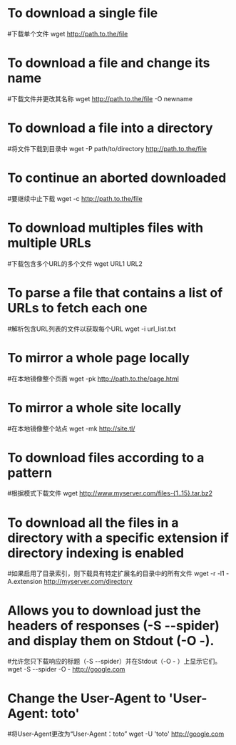 # To download a single file
#下载单个文件
wget http://path.to.the/file

# To download a file and change its name
#下载文件并更改其名称
wget http://path.to.the/file -O newname

# To download a file into a directory
#将文件下载到目录中
wget -P path/to/directory http://path.to.the/file

# To continue an aborted downloaded
#要继续中止下载
wget -c http://path.to.the/file

# To download multiples files with multiple URLs
#下载包含多个URL的多个文件
wget URL1 URL2

# To parse a file that contains a list of URLs to fetch each one
#解析包含URL列表的文件以获取每个URL
wget -i url_list.txt

# To mirror a whole page locally
#在本地镜像整个页面
wget -pk http://path.to.the/page.html

# To mirror a whole site locally
#在本地镜像整个站点
wget -mk http://site.tl/

# To download files according to a pattern
#根据模式下载文件
wget http://www.myserver.com/files-{1..15}.tar.bz2

# To download all the files in a directory with a specific extension if directory indexing is enabled
#如果启用了目录索引，则下载具有特定扩展名的目录中的所有文件
wget -r -l1 -A.extension http://myserver.com/directory

# Allows you to download just the headers of responses (-S --spider) and display them on Stdout (-O -).
#允许您只下载响应的标题（-S --spider）并在Stdout（-O  - ）上显示它们。
wget -S --spider -O - http://google.com

# Change the User-Agent to 'User-Agent: toto'
#将User-Agent更改为“User-Agent：toto”
wget -U 'toto' http://google.com
